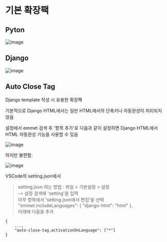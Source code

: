 # 기본 확장팩
## Pyton

![image](https://github.com/tiblo/Django_edu/assets/34559256/b3bc83d5-9587-4769-ae9b-ec598bcb6079)

## Django

![image](https://github.com/tiblo/Django_edu/assets/34559256/35f52596-e398-43d8-ba82-f289bb6ce1a7)

## Auto Close Tag
Django template 작성 시 유용한 확장팩

기본적으로 Django HTML에서는 일반 HTML에서의 단축키나 자동완성이 처리되지 않음

설정에서 emmet 검색 후 '항목 추가'로 다음과 같이 설정하면 Django HTML에서 HTML 자동완성 기능을 사용할 수 있음

![image](https://github.com/tiblo/Django_edu/assets/34559256/6f61912a-def3-468c-b666-ed7ddbf45275)

하지만 불편함.

![image](https://github.com/tiblo/Django_edu/assets/34559256/fafe6d22-e38f-48c0-bf76-92cf26213fc2)

VSCode의 setting.json에서
> setting.json 여는 방법 : 파일 > 기본설정 > 설정<br>
-> 설정 검색에 'setting'을 입력<br>
아무 항목에서 'setting.json에서 편집'을 선택<br>
"emmet.includeLanguages": {
        "django-html": "html"
    },<br>
아래에 다음을 추가
```
{
    ...,
    "auto-close-tag.activationOnLanguage": ["*"]
}
```

